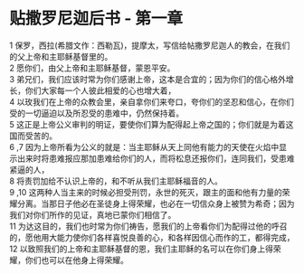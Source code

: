 # 贴撒罗尼迦后书 - 第一章
  
 1 保罗，西拉(希腊文作：西勒瓦)，提摩太，写信给帖撒罗尼迦人的教会，在我们的父上帝和主耶稣基督里的。  
 2 愿你们，由父上帝和主耶稣基督，蒙恩平安。  
 3 弟兄们，我们应该时常为你们感谢上帝，这本是合宜的；因为你们的信心格外增长，你们大家每一个人彼此相爱的心也增大着，  
 4 以玫我们在上帝的众教会里，亲自拿你们来夸口，夸你们的坚忍和信心，在你们受的一切逼迫以及所忍受的患难中，仍然保持着。  
 5 这正是上帝公义审判的明证，要使你们算为配得起上帝之国的；你们就是为着这国而受苦的。  
 6 ,7 因为上帝所看为公义的就是：当主耶稣从天上同他有能力的天使在火焰中显示出来时将患难报应那加患难给你们的人，而将松息还报你们，连同我们，受患难紧逼的人，  
 8 将责罚加给不认识上帝的，和不听从我们主耶稣福音的人。  
 9 ,10 这两种人当主来的时候必担受刑罚，永世的死灭，跟主的面和他有力量的荣耀分离。当那日子他必在圣徒身上得荣耀，也必在一切信众身上被赞为希奇；因为我们对你们所作的见证，真地已蒙你们相信了。  
 11 为达这目的，我们也时常为你们祷告，愿我们的上帝看你们为配得过他的呼召的，愿他用大能力使你们各样喜悦良善的心，和各样因信心而作的工，都得完成，  
 12 以致照我们的上帝和主耶稣基督的恩，我们主耶稣的名可以在你们身上得荣耀，你们也可以在他身上得荣耀。